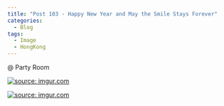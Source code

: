 ```yaml
---
title: "Post 103 - Happy New Year and May the Smile Stays Forever"
categories:
  - Blog
tags:
  - Image
  - HongKong
---
```


@ Party Room

<a href="https://imgur.com/xSEII74"><img src="https://i.imgur.com/xSEII74.jpg" title="source: imgur.com" /></a>

<a href="https://imgur.com/GpCNhAa"><img src="https://i.imgur.com/GpCNhAa.jpg" title="source: imgur.com" /></a>

<script src="https://utteranc.es/client.js"
        repo="serendipityinlife/serendipityinlife.github.io"
        issue-term="pathname"
        theme="github-light"
        crossorigin="anonymous"
        async>
</script>
